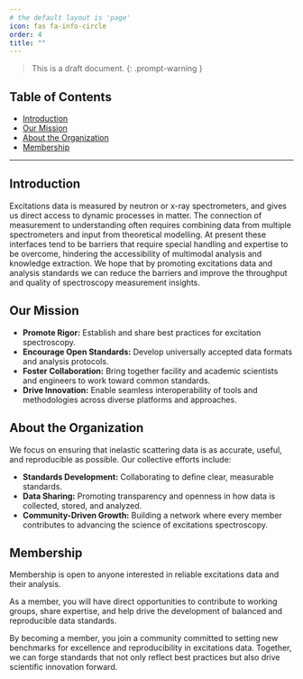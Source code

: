 ```yaml
---
# the default layout is 'page'
icon: fas fa-info-circle
order: 4
title: ""
---
```


> This is a draft document.
{: .prompt-warning }


## Table of Contents

- [Introduction](#introduction)
- [Our Mission](#our-mission)
- [About the Organization](#about-the-organization)
- [Membership](#membership)

---

## Introduction

Excitations data is measured by neutron or x-ray spectrometers, and gives us direct access to dynamic processes in matter.
The connection of measurement to understanding often requires combining data from multiple spectrometers and input from theoretical modelling.
At present these interfaces tend to be barriers that require special handling and expertise to be overcome, 
hindering the accessibility of multimodal analysis and knowledge extraction.
We hope that by promoting excitations data and analysis standards we can reduce the barriers and improve the throughput and quality
of spectroscopy measurement insights. 

## Our Mission

- **Promote Rigor:** Establish and share best practices for excitation spectroscopy.
- **Encourage Open Standards:** Develop universally accepted data formats and analysis protocols.
- **Foster Collaboration:** Bring together facility and academic scientists and engineers to work toward common standards.
- **Drive Innovation:** Enable seamless interoperability of tools and methodologies across diverse platforms and approaches.

## About the Organization

We focus on ensuring that inelastic scattering data is as accurate, useful, and reproducible as possible. 
Our collective efforts include:

- **Standards Development:** Collaborating to define clear, measurable standards.
- **Data Sharing:** Promoting transparency and openness in how data is collected, stored, and analyzed.
- **Community-Driven Growth:** Building a network where every member contributes to advancing the science of excitations spectroscopy.


## Membership

Membership is open to anyone interested in reliable excitations data and their analysis.

As a member, you will have direct opportunities to contribute to working groups, share expertise, and help drive the development of balanced and reproducible data standards.

By becoming a member, you join a community committed to setting new benchmarks for excellence and reproducibility in excitations data. 
Together, we can forge standards that not only reflect best practices but also drive scientific innovation forward.

